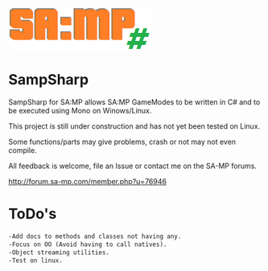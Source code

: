 ![](https://raw.githubusercontent.com/ikkentim/SampSharp/master/SampSharp.png)

SampSharp
======
SampSharp for SA:MP allows SA:MP GameModes to be written in C# and to be executed using Mono on Winows/Linux.

This project is still under construction and has not yet been tested on Linux.

Some functions/parts may give problems, crash or not may not even compile.

All feedback is welcome, file an Issue or contact me on the SA-MP forums.

http://forum.sa-mp.com/member.php?u=76946

ToDo's
======
    -Add docs to methods and classes not having any.
    -Focus on OO (Avoid having to call natives).
    -Object streaming utilities.
    -Test on linux.
